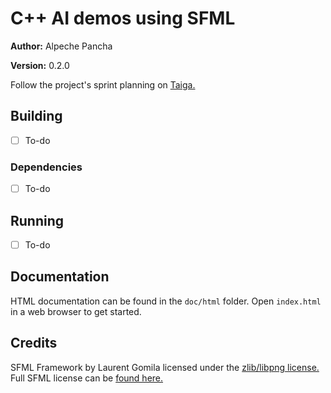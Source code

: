 # C++ AI demos using SFML

**Author:** Alpeche Pancha

**Version:** 0.2.0

Follow the project's sprint planning on [Taiga.](https://tree.taiga.io/project/phixyn-sfml-game-ai-demos/)

## Building

* [ ] To-do

### Dependencies

* [ ] To-do

## Running

* [ ] To-do

## Documentation

HTML documentation can be found in the `doc/html` folder. Open `index.html` in a web browser to get started.

## Credits

SFML Framework by Laurent Gomila licensed under the [zlib/libpng license.](https://opensource.org/licenses/Zlib) Full SFML license can be [found here.](https://www.sfml-dev.org/license.php)
